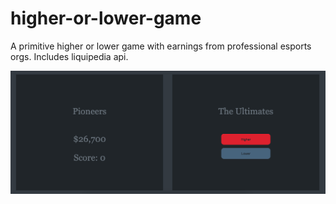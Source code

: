 # higher-or-lower-game
A primitive higher or lower game with earnings from professional esports orgs. Includes liquipedia api.


![ScreenShot](ss.png)
